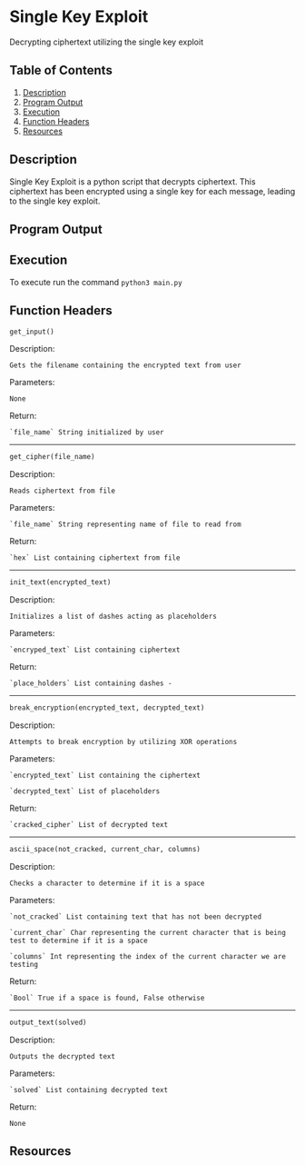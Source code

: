 # Single Key Exploit

Decrypting ciphertext utilizing the single key exploit

## Table of Contents

1. [Description](#description)
2. [Program Output](#output)
3. [Execution](#exe)
4. [Function Headers](#function)
5. [Resources](#resources)

## Description <a name="description"></a>

Single Key Exploit is a python script that decrypts ciphertext. This ciphertext has been encrypted using a single key for each message, leading to the single key exploit.


## Program Output <a name="output"></a>


## Execution <a name="exe"></a>

To execute run the command `python3 main.py`


## Function Headers <a name="function"></a>

``` python
get_input()
```

Description:

	Gets the filename containing the encrypted text from user

Parameters:

	None

Return:

	`file_name` String initialized by user

---

``` python
get_cipher(file_name)
```

Description:

	Reads ciphertext from file

Parameters:

	`file_name` String representing name of file to read from

Return:

	`hex` List containing ciphertext from file

---

``` python
init_text(encrypted_text)
```

Description:

	Initializes a list of dashes acting as placeholders

Parameters:

	`encryped_text` List containing ciphertext

Return:

	`place_holders` List containing dashes -

---

``` python
break_encryption(encrypted_text, decrypted_text)
```

Description:

	Attempts to break encryption by utilizing XOR operations

Parameters:

	`encrypted_text` List containing the ciphertext

	`decrypted_text` List of placeholders

Return:

	`cracked_cipher` List of decrypted text

---

``` python
ascii_space(not_cracked, current_char, columns)
```

Description:

	Checks a character to determine if it is a space

Parameters:

	`not_cracked` List containing text that has not been decrypted

	`current_char` Char representing the current character that is being test to determine if it is a space

	`columns` Int representing the index of the current character we are testing

Return:

	`Bool` True if a space is found, False otherwise

---

``` python
output_text(solved)
```

Description:

	Outputs the decrypted text

Parameters:

	`solved` List containing decrypted text

Return:

	None


## Resources <a name="resources"></a>
